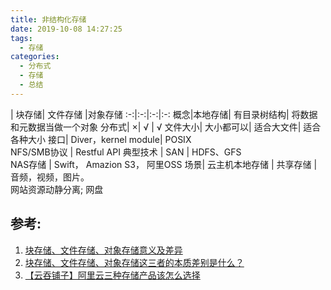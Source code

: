 ```yaml
---
title: 非结构化存储
date: 2019-10-08 14:27:25
tags:
  - 存储
categories: 
  - 分布式
  - 存储
  - 总结  
---
```


<p></p>
<!-- more -->

| 块存储| 文件存储 |对象存储
:-:|:-:|:-:|:-:
概念|本地存储| 有目录树结构| 将数据和元数据当做一个对象
分布式| ×| √ | √
文件大小| 大小都可以| 适合大文件| 适合各种大小
接口| Diver，kernel module| POSIX<br> NFS/SMB协议 | Restful API
典型技术 | SAN | HDFS、GFS<br>  NAS存储  | Swift， Amazion S3， 阿里OSS
场景|  云主机本地存储 | 共享存储 | 音频，视频，图片。 <br> 网站资源动静分离; 网盘


## 参考:
1. [块存储、文件存储、对象存储意义及差异](https://www.cnblogs.com/hukey/p/8323853.html)
2. [块存储、文件存储、对象存储这三者的本质差别是什么？](https://www.zhihu.com/question/21536660)
3. [【云吞铺子】阿里云三种存储产品该怎么选择](https://help.aliyun.com/video_detail/71173.html?spm=5176.13394938.0.0.4f436b24YVoclI)


